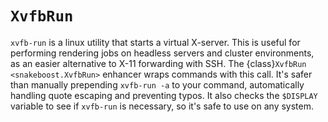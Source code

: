 # `XvfbRun`

`xvfb-run` is a linux utility that starts a virtual X-server.
This is useful for performing rendering jobs on headless servers and cluster environments, as an easier alternative to X-11 forwarding with SSH.
The {class}`XvfbRun <snakeboost.XvfbRun>` enhancer wraps commands with this call.
It's safer than manually prepending `xvfb-run -a` to your command, automatically handling quote escaping and preventing typos.
It also checks the `$DISPLAY` variable to see if `xvfb-run` is necessary, so it's safe to use on any system.
